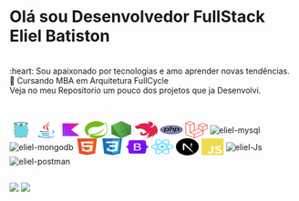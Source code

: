 # Olá sou Desenvolvedor FullStack Eliel Batiston
<br>
:heart: Sou apaixonado por tecnologias e amo aprender novas tendências. 
<br>
📘 Cursando MBA em Arquitetura FullCycle 	
<br>
Veja no meu Repositorio um pouco dos projetos que ja Desenvolvi.

##

<div style="display: inline_block"><br>
  <img align="center" alt="eliel-go" height="30" width="40" src="https://raw.githubusercontent.com/devicons/devicon/refs/heads/master/icons/go/go-original.svg" />
	
  <img align="center" alt="eliel-java" height="30" width="40" src="https://raw.githubusercontent.com/devicons/devicon/refs/heads/master/icons/java/java-original.svg" />
  <img align="center" alt="eliel-kotlin" height="30" width="40" src="https://raw.githubusercontent.com/devicons/devicon/refs/heads/master/icons/kotlin/kotlin-original.svg" />	
  <img align="center" alt="eliel-spring" height="30" width="40" src="https://raw.githubusercontent.com/devicons/devicon/refs/heads/master/icons/spring/spring-original.svg" />

  <img align="center" alt="eliel-node" height="30" width="40" src="https://raw.githubusercontent.com/devicons/devicon/refs/heads/master/icons/nodejs/nodejs-original.svg" />
  <img align="center" alt="eliel-nestjs" height="30" width="40" src="https://raw.githubusercontent.com/devicons/devicon/refs/heads/master/icons/nestjs/nestjs-original.svg" />
  
  <img align="center" alt="eliel-php" height="30" width="40" src="https://raw.githubusercontent.com/devicons/devicon/master/icons/php/php-original.svg">  
  <img align="center" alt="eliel-laravel" height="30" width="40" src="https://raw.githubusercontent.com/devicons/devicon/master/icons/laravel/laravel-original.svg">

  <img align="center" alt="eliel-mysql" height="30" width="40" src="https://cdn.jsdelivr.net/gh/devicons/devicon@latest/icons/mysql/mysql-original-wordmark.svg" />  
  <img align="center" alt="eliel-mongodb" height="30" width="40" src="https://cdn.jsdelivr.net/gh/devicons/devicon@latest/icons/mongodb/mongodb-original.svg" />
  
  <img align="center" alt="eliel-HTML" height="30" width="40" src="https://raw.githubusercontent.com/devicons/devicon/master/icons/html5/html5-original.svg">
  <img align="center" alt="eliel-CSS" height="30" width="40" src="https://raw.githubusercontent.com/devicons/devicon/master/icons/css3/css3-original.svg">
  <img align="center" alt="eliel-Bootstrap" height="30" width="40" src="https://raw.githubusercontent.com/devicons/devicon/master/icons/bootstrap/bootstrap-original.svg">
  <img align="center" alt="eliel-ReactJS" height="30" width="40" src="https://raw.githubusercontent.com/devicons/devicon/master/icons/react/react-original.svg">
  <img align="center" alt="eliel-NextJS" height="30" width="40" src="https://raw.githubusercontent.com/devicons/devicon/refs/heads/master/icons/nextjs/nextjs-original.svg" />
  <img align="center" alt="eliel-Js" height="30" width="40" src="https://raw.githubusercontent.com/devicons/devicon/master/icons/javascript/javascript-plain.svg">
  <img align="center" alt="eliel-Js" height="30" width="40" src="https://cdn.jsdelivr.net/gh/devicons/devicon@latest/icons/typescript/typescript-original.svg" />
  
  <img align="center" alt="eliel-postman" height="30" width="40" src="https://cdn.jsdelivr.net/gh/devicons/devicon@latest/icons/postman/postman-original.svg" />
</div>

 ##
 
<div>  
 <a href="https://www.linkedin.com/in/elielbatiston/" target="_blank"><img src="https://img.shields.io/badge/-LinkedIn-%230077B5?style=for-the-badge&logo=linkedin&logoColor=white" target="_blank"></a>
 <a href = "mailto:batistondeoliveira@yahoo.com.br"><img src="https://img.shields.io/badge/-Yahoo-%23333?style=for-the-badge&logo=yahoo&logoColor=white" target="_blank"></a>
</div>
